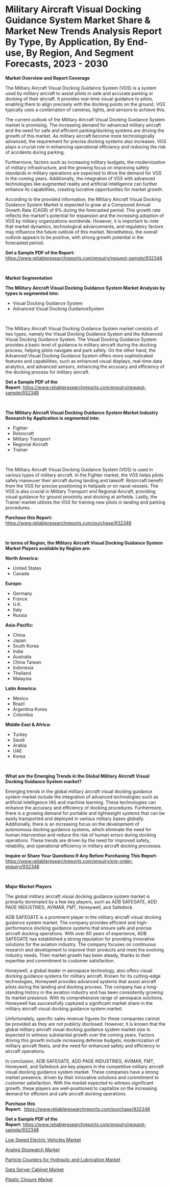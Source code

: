 <p><h1>Military Aircraft Visual Docking Guidance System Market Share & Market New Trends Analysis Report By Type, By Application, By End-use, By Region, And Segment Forecasts, 2023 - 2030</h1></p><p><strong>Market Overview and Report Coverage</strong></p>
<p><p>The Military Aircraft Visual Docking Guidance System (VGS) is a system used by military aircraft to assist pilots in safe and accurate parking or docking of their aircraft. It provides real-time visual guidance to pilots, enabling them to align precisely with the docking points on the ground. VGS typically uses a combination of cameras, lights, and sensors to achieve this.</p><p>The current outlook of the Military Aircraft Visual Docking Guidance System market is promising. The increasing demand for advanced military aircraft and the need for safe and efficient parking/docking systems are driving the growth of this market. As military aircraft become more technologically advanced, the requirement for precise docking systems also increases. VGS plays a crucial role in enhancing operational efficiency and reducing the risk of accidents during parking.</p><p>Furthermore, factors such as increasing military budgets, the modernization of military infrastructure, and the growing focus on improving safety standards in military operations are expected to drive the demand for VGS in the coming years. Additionally, the integration of VGS with advanced technologies like augmented reality and artificial intelligence can further enhance its capabilities, creating lucrative opportunities for market growth.</p><p>According to the provided information, the Military Aircraft Visual Docking Guidance System Market is expected to grow at a Compound Annual Growth Rate (CAGR) of 9% during the forecasted period. This growth rate reflects the market's potential for expansion and the increasing adoption of VGS by military organizations worldwide. However, it is important to note that market dynamics, technological advancements, and regulatory factors may influence the future outlook of this market. Nonetheless, the overall outlook appears to be positive, with strong growth potential in the forecasted period.</p></p>
<p><strong>Get a Sample PDF of the Report:</strong> <a href="https://www.reliableresearchreports.com/enquiry/request-sample/932348">https://www.reliableresearchreports.com/enquiry/request-sample/932348</a></p>
<p>&nbsp;</p>
<p><strong>Market Segmentation</strong></p>
<p><strong>The Military Aircraft Visual Docking Guidance System Market Analysis by types is segmented into:</strong></p>
<p><ul><li>Visual Docking Guidance System</li><li>Advanced Visual Docking GuidanceSystem</li></ul></p>
<p>&nbsp;</p>
<p><p>The Military Aircraft Visual Docking Guidance System market consists of two types, namely the Visual Docking Guidance System and the Advanced Visual Docking Guidance System. The Visual Docking Guidance System provides a basic level of guidance to military aircraft during the docking process, helping pilots navigate and park safely. On the other hand, the Advanced Visual Docking Guidance System offers more sophisticated features and capabilities, such as enhanced visual displays, real-time data analytics, and advanced sensors, enhancing the accuracy and efficiency of the docking process for military aircraft.</p></p>
<p><strong>Get a Sample PDF of the Report:</strong>&nbsp;<a href="https://www.reliableresearchreports.com/enquiry/request-sample/932348">https://www.reliableresearchreports.com/enquiry/request-sample/932348</a></p>
<p>&nbsp;</p>
<p><strong>The Military Aircraft Visual Docking Guidance System Market Industry Research by Application is segmented into:</strong></p>
<p><ul><li>Fighter</li><li>Rotorcraft</li><li>Military Transport</li><li>Regional Aircraft</li><li>Trainer</li></ul></p>
<p>&nbsp;</p>
<p><p>The Military Aircraft Visual Docking Guidance System (VGS) is used in various types of military aircraft. In the Fighter market, the VGS helps pilots safely maneuver their aircraft during landing and takeoff. Rotorcraft benefit from the VGS for precise positioning in helipads or on naval vessels. The VGS is also crucial in Military Transport and Regional Aircraft, providing visual guidance for ground proximity and docking at airfields. Lastly, the Trainer market utilizes the VGS for training new pilots in landing and parking procedures.</p></p>
<p><strong>Purchase this Report:</strong>&nbsp; <a href="https://www.reliableresearchreports.com/purchase/932348">https://www.reliableresearchreports.com/purchase/932348</a></p>
<p>&nbsp;</p>
<p><strong>In terms of Region, the Military Aircraft Visual Docking Guidance System Market Players available by Region are:</strong></p>
<p>
    <p> <strong> North America: </strong>
        <ul>
            <li>United States</li>
            <li>Canada</li>
        </ul>
        </p> 
    <p> <strong> Europe: </strong>
        <ul>
            <li>Germany</li>
            <li>France</li>
            <li>U.K.</li>
            <li>Italy</li>
            <li>Russia</li>
        </ul>
        </p> 
    <p> <strong> Asia-Pacific: </strong>
        <ul>
            <li>China</li>
            <li>Japan</li>
            <li>South Korea</li>
            <li>India</li>
            <li>Australia</li>
            <li>China Taiwan</li>
            <li>Indonesia</li>
            <li>Thailand</li>
            <li>Malaysia</li>
        </ul>
        </p> 
    <p> <strong> Latin America: </strong>
        <ul>
            <li>Mexico</li>
            <li>Brazil</li>
            <li>Argentina Korea</li>
            <li>Colombia</li>
        </ul>
        </p> 
    <p> <strong> Middle East & Africa: </strong>
        <ul>
            <li>Turkey</li>
            <li>Saudi</li>
            <li>Arabia</li>
            <li>UAE</li>
            <li>Korea</li>
        </ul>
    </p>
    </p>
<p>&nbsp;</p>
<p><strong>What are the Emerging Trends in the Global Military Aircraft Visual Docking Guidance System market?</strong></p>
<p><p>Emerging trends in the global military aircraft visual docking guidance system market include the integration of advanced technologies such as artificial intelligence (AI) and machine learning. These technologies can enhance the accuracy and efficiency of docking procedures. Furthermore, there is a growing demand for portable and lightweight systems that can be easily transported and deployed in various military bases globally. Additionally, there is an increasing focus on the development of autonomous docking guidance systems, which eliminate the need for human intervention and reduce the risk of human errors during docking operations. These trends are driven by the need for improved safety, reliability, and operational efficiency in military aircraft docking processes.</p></p>
<p><strong>Inquire or Share Your Questions If Any Before Purchasing This Report</strong>- <a href="https://www.reliableresearchreports.com/enquiry/pre-order-enquiry/932348">https://www.reliableresearchreports.com/enquiry/pre-order-enquiry/932348</a></p>
<p>&nbsp;</p>
<p><strong>Major Market Players</strong></p>
<p><p>The global military aircraft visual docking guidance system market is primarily dominated by a few key players, such as ADB SAFEGATE, ADD PAGE INDUSTRIES, AVIMAR, FMT, Honeywell, and Safedock.</p><p>ADB SAFEGATE is a prominent player in the military aircraft visual docking guidance system market. The company provides efficient and high-performance docking guidance systems that ensure safe and precise aircraft docking operations. With over 60 years of experience, ADB SAFEGATE has established a strong reputation for providing innovative solutions for the aviation industry. The company focuses on continuous research and development to improve their products and meet the evolving industry needs. Their market growth has been steady, thanks to their expertise and commitment to customer satisfaction.</p><p>Honeywell, a global leader in aerospace technology, also offers visual docking guidance systems for military aircraft. Known for its cutting-edge technologies, Honeywell provides advanced systems that assist aircraft pilots during the landing and docking process. The company has a long-standing history in the aviation industry and has been consistently growing its market presence. With its comprehensive range of aerospace solutions, Honeywell has successfully captured a significant market share in the military aircraft visual docking guidance system market.</p><p>Unfortunately, specific sales revenue figures for these companies cannot be provided as they are not publicly disclosed. However, it is known that the global military aircraft visual docking guidance system market size is expected to witness substantial growth over the coming years. Factors driving this growth include increasing defense budgets, modernization of military aircraft fleets, and the need for enhanced safety and efficiency in aircraft operations.</p><p>In conclusion, ADB SAFEGATE, ADD PAGE INDUSTRIES, AVIMAR, FMT, Honeywell, and Safedock are key players in the competitive military aircraft visual docking guidance system market. These companies have a strong market presence, driven by their innovative solutions and commitment to customer satisfaction. With the market expected to witness significant growth, these players are well-positioned to capitalize on the increasing demand for efficient and safe aircraft docking operations.</p></p>
<p><strong>Purchase this Report:</strong>&nbsp;&nbsp;<a href="https://www.reliableresearchreports.com/purchase/932348">https://www.reliableresearchreports.com/purchase/932348</a></p>
<p></p>
<p><strong>Get a Sample PDF of the Report:</strong>&nbsp;<a href="https://www.reliableresearchreports.com/enquiry/request-sample/932348">https://www.reliableresearchreports.com/enquiry/request-sample/932348</a></p>
<p><p><a href="https://www.linkedin.com/pulse/low-speed-electric-vehicles-market-challenges-opportunities-hoqge/">Low Speed Electric Vehicles Market</a></p><p><a href="https://medium.com/@laurenglover76/analog-stopwatch-market-size-growth-forecast-2023-2030-ec25bb41044e">Analog Stopwatch Market</a></p><p><a href="https://issuu.com/reportprime-2/docs/particle-counters-for-hydraulic-and-lubrication-ma?fr=xKAE9_zU1NQ">Particle Counters for Hydraulic and Lubrication Market</a></p><p><a href="https://medium.com/@bernadetteball666/data-server-cabinet-market-size-growth-forecast-2023-2030-b878b7e46380">Data Server Cabinet Market</a></p><p><a href="https://www.reportprime.com/plastic-closure-r175">Plastic Closure Market</a></p></p>